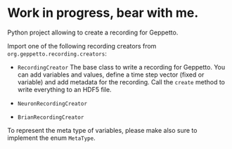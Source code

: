 Work in progress, bear with me.
===============================

Python project allowing to create a recording for Geppetto.

Import one of the following recording creators from `org.geppetto.recording.creators`:

* `RecordingCreator` The base class to write a recording for Geppetto. You can add variables and values, define a time step vector (fixed or variable) and add metadata for the recording. Call the `create` method to write everything to an HDF5 file.

* `NeuronRecordingCreator`

* `BrianRecordingCreator`

To represent the meta type of variables, please make also sure to implement the enum `MetaType`.